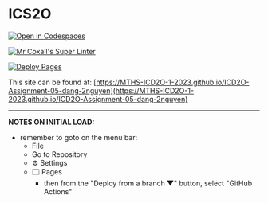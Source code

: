 # ICS2O

[![Open in Codespaces](https://classroom.github.com/assets/launch-codespace-7f7980b617ed060a017424585567c406b6ee15c891e84e1186181d67ecf80aa0.svg)](https://classroom.github.com/open-in-codespaces?assignment_repo_id=15151199)

[![Mr Coxall's Super Linter](https://github.com/MTHS-ICD2O-1-2023/ICD2O-Assignment-05-dang-2nguyen/workflows/Mr%20Coxall's%20Super%20Linter/badge.svg)](https://github.com/MTHS-ICD2O-1-2023/ICD2O-Assignment-05-dang-2nguyen/actions)

[![Deploy Pages](https://github.com/MTHS-ICD2O-1-2023/ICD2O-Assignment-05-dang-2nguyen/workflows/Deploy%20Pages/badge.svg)](https://github.com/MTHS-ICD2O-1-2023/ICD2O-Assignment-05-dang-2nguyen/actions)

This site can be found at: [https://MTHS-ICD2O-1-2023.github.io/ICD2O-Assignment-05-dang-2nguyen](https://MTHS-ICD2O-1-2023.github.io/ICD2O-Assignment-05-dang-2nguyen)

---

**NOTES ON INITIAL LOAD:**
- remember to goto on the menu bar:
  - File
  - Go to Repository
  - ⚙ Settings
  - 🗔 Pages
    - then from the "Deploy from a branch ▼" button, select "GitHub Actions"
